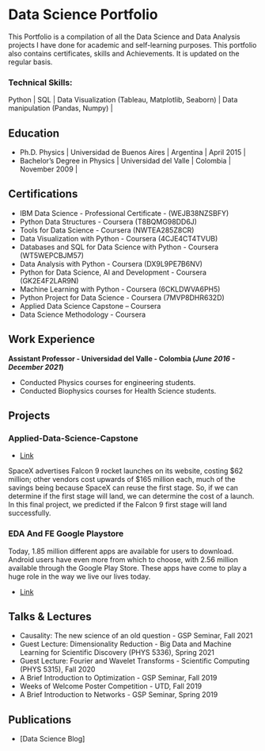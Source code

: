 # Data Science Portfolio

This Portfolio is a compilation of all the Data Science and Data Analysis projects I have done for academic and self-learning purposes. This portfolio also contains certificates, skills and Achievements. It is updated on the regular basis.


### Technical Skills: 

Python | SQL | Data Visualization (Tableau, Matplotlib, Seaborn) | Data manipulation (Pandas, Numpy) | 

## Education
- Ph.D. Physics  |  Universidad de Buenos Aires  |  Argentina  |  April 2015  |							       		             		
- Bachelor’s Degree in Physics  |  Universidad del Valle  |  Colombia  |  November 2009  |

## Certifications

- IBM Data Science - Professional Certificate - (WEJB38NZSBFY)
- Python Data Structures - Coursera (T8BQMG98DD6J)
- Tools for Data Science - Coursera (NWTEA285Z8CR)
- Data Visualization with Python - Coursera (4CJE4CT4TVUB)
- Databases and SQL for Data Science with Python - Coursera (WT5WEPCBJM57)
- Data Analysis with Python - Coursera (DX9L9PE7B6NV)
- Python for Data Science, AI and Development - Coursera (GK2E4F2LAR9N)
- Machine Learning with Python - Coursera (6CKLDWVA6PH5)
- Python Project for Data Science - Coursera (7MVP8DHR632D)
- Applied Data Science Capstone – Coursera
- Data Science Methodology - Coursera

## Work Experience
**Assistant Professor - Universidad del Valle - Colombia (_June 2016 - December 2021_)**

- Conducted Physics courses for engineering students. 
- Conducted Biophysics courses for Health Science students.


## Projects
### Applied-Data-Science-Capstone
- [Link](https://github.com/andresariasduran/Applied-Data-Science-Capstone)

SpaceX advertises Falcon 9 rocket launches on its website, costing $62 million; other vendors cost upwards of $165 million each, much of the savings being because SpaceX can reuse the first stage. So, if we can determine if the first stage will land, we can determine the cost of a launch. In this final project, we predicted if the Falcon 9 first stage will land successfully.

### EDA And FE Google Playstore

Today, 1.85 million different apps are available for users to download. Android users have even more from which to choose, with 2.56 million available through the Google Play Store. These apps have come to play a huge role in the way we live our lives today.

- [Link](https://github.com/andresariasduran/EDA_Google_Play_Store/tree/main)


## Talks & Lectures
- Causality: The new science of an old question - GSP Seminar, Fall 2021
- Guest Lecture: Dimensionality Reduction - Big Data and Machine Learning for Scientific Discovery (PHYS 5336), Spring 2021
- Guest Lecture: Fourier and Wavelet Transforms - Scientific Computing (PHYS 5315), Fall 2020
- A Brief Introduction to Optimization - GSP Seminar, Fall 2019
- Weeks of Welcome Poster Competition - UTD, Fall 2019
- A Brief Introduction to Networks - GSP Seminar, Spring 2019



## Publications

- [Data Science Blog]
